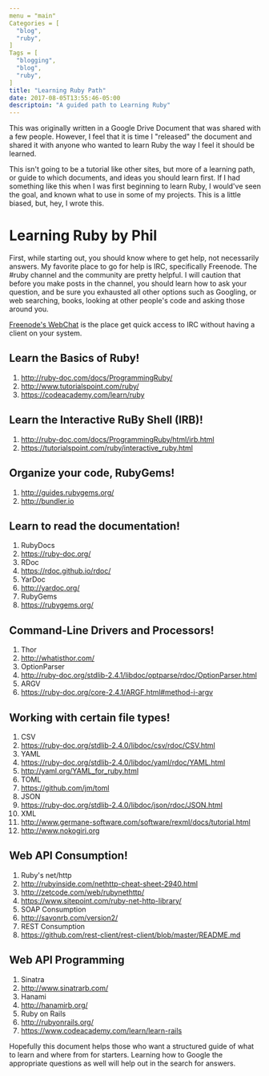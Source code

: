 ```yaml
---
menu = "main"
Categories = [
  "blog",
  "ruby",
]
Tags = [
  "blogging",
  "blog",
  "ruby",
]
title: "Learning Ruby Path"
date: 2017-08-05T13:55:46-05:00
descriptoin: "A guided path to Learning Ruby"
---
```


This was originally written in a Google Drive Document that was shared with a few people. However, I feel that it is time I "released" the document and shared it with anyone who wanted to learn Ruby the way I feel it should be learned. 

This isn't going to be a tutorial like other sites, but more of a learning path, or guide to which documents, and ideas you should learn first. If I had something like this when I was first beginning to learn Ruby, I would've seen the goal, and known what to use in some of my projects. This is a little biased, but, hey, I wrote this. 

# Learning Ruby by Phil

First, while starting out, you should know where to get help, not necessarily answers. My favorite place to go for help is IRC, specifically Freenode. The #ruby channel and the community are pretty helpful. I will caution that before you make posts in the channel, you should learn how to ask your question, and be sure you exhausted all other options such as Googling, or web searching, books, looking at other people's code and asking those around you. 

[Freenode's WebChat](http://webchat.freenode.net/?channels=%23ruby%2C%23ruby-community%2C%23ruby-offtopic&uio=d4) is the place get quick access to IRC without having a client on your system. 

## Learn the Basics of Ruby!

1. http://ruby-doc.com/docs/ProgrammingRuby/
2. http://www.tutorialspoint.com/ruby/
3. https://codeacademy.com/learn/ruby

## Learn the Interactive RuBy Shell (IRB)!

1. http://ruby-doc.com/docs/ProgrammingRuby/html/irb.html
2. https://tutorialspoint.com/ruby/interactive_ruby.html

## Organize your code, RubyGems!

1. http://guides.rubygems.org/
2. http://bundler.io

## Learn to read the documentation!

1. RubyDocs
  1. https://ruby-doc.org/
2. RDoc
  1. https://rdoc.github.io/rdoc/
3. YarDoc
  1. http://yardoc.org/
4. RubyGems
  1. https://rubygems.org/

## Command-Line Drivers and Processors!

1. Thor
  1. http://whatisthor.com/
2. OptionParser
  1. http://ruby-doc.org/stdlib-2.4.1/libdoc/optparse/rdoc/OptionParser.html
3. ARGV
  1. https://ruby-doc.org/core-2.4.1/ARGF.html#method-i-argv

## Working with certain file types!

1. CSV
  1. https://ruby-doc.org/stdlib-2.4.0/libdoc/csv/rdoc/CSV.html
2. YAML
  1. https://ruby-doc.org/stdlib-2.4.0/libdoc/yaml/rdoc/YAML.html
  2. http://yaml.org/YAML_for_ruby.html
3. TOML
  1. https://github.com/jm/toml
4. JSON
  1. https://ruby-doc.org/stdlib-2.4.0/libdoc/json/rdoc/JSON.html
5. XML
  1. http://www.germane-software.com/software/rexml/docs/tutorial.html
  2. http://www.nokogiri.org

## Web API Consumption!

1. Ruby's net/http
  1. http://rubyinside.com/nethttp-cheat-sheet-2940.html
  2. http://zetcode.com/web/rubynethttp/
  3. https://www.sitepoint.com/ruby-net-http-library/
2. SOAP Consumption
  1. http://savonrb.com/version2/
3. REST Consumption
  2. https://github.com/rest-client/rest-client/blob/master/README.md

## Web API Programming

1. Sinatra
  1. http://www.sinatrarb.com/
2. Hanami
  1. http://hanamirb.org/
3. Ruby on Rails
  1. http://rubyonrails.org/
  2. https://www.codeacademy.com/learn/learn-rails

Hopefully this document helps those who want a structured guide of what to learn and where from for starters. Learning how to Google the appropriate questions as well will help out in the search for answers. 